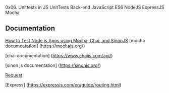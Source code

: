 0x06. Unittests in JS
UnitTests
Back-end
JavaScript
ES6
NodeJS
ExpressJS
Mocha

## Documentation

[How to Test Node.js Apps using Mocha, Chai, and SinonJS](https://www.digitalocean.com/community/tutorials/how-to-test-nodejs-apps-using-mocha-chai-and-sinonjs)
[mocha documentation] (https://mochajs.org/)

[chai documentation] (https://www.chaijs.com/api/)

[sinon js documentation] (https://sinonjs.org/)

[Request]( https://www.npmjs.com/package/request)

[Express] (https://expressjs.com/en/guide/routing.html)

